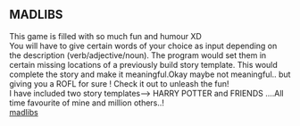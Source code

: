  ## MADLIBS
 
 This game is filled with so much fun and humour XD  
 You will have to give certain words of your choice as input depending on the description (verb/adjective/noun). The program
 would set them in certain missing locations of a previously build story template. This would complete the story and make 
 it meaningful.Okay maybe not meaningful.. but giving you a ROFL for sure !
 Check it out to unleash the fun!  
 I have included two story templates--> HARRY POTTER and FRIENDS ....All time favourite of mine and million others..!    
 [madlibs](/madlibs)
